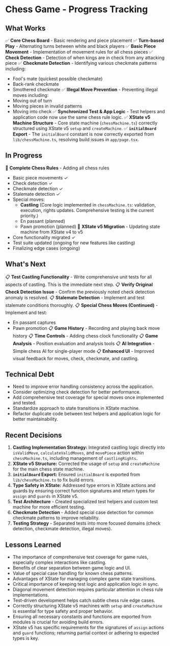 # Chess Game - Progress Tracking

## What Works
✅ **Core Chess Board** - Basic rendering and piece placement
✅ **Turn-based Play** - Alternating turns between white and black players
✅ **Basic Piece Movement** - Implementation of movement rules for all chess pieces
✅ **Check Detection** - Detection of when kings are in check from any attacking piece
✅ **Checkmate Detection** - Identifying various checkmate patterns including:
  - Fool\'s mate (quickest possible checkmate)
  - Back-rank checkmate
  - Smothered checkmate
✅ **Illegal Move Prevention** - Preventing illegal moves including:
  - Moving out of turn
  - Moving pieces in invalid patterns
  - Moving into check
✅ **Synchronized Test & App Logic** - Test helpers and application code now use the same chess rule logic.
✅ **XState v5 Machine Structure** - Core state machine (`chessMachine.ts`) correctly structured using XState v5 `setup` and `createMachine`.
✅ **`initialBoard` Export** - The `initialBoard` constant is now correctly exported from `lib/chessMachine.ts`, resolving build issues in `app/page.tsx`.

## In Progress
🔄 **Complete Chess Rules** - Adding all chess rules
  - Basic piece movements ✓
  - Check detection ✓
  - Checkmate detection ✓
  - Stalemate detection ✓
  - Special moves:
    - **Castling** (Core logic implemented in `chessMachine.ts`: validation, execution, rights updates. Comprehensive testing is the current priority.)
    - En passant (planned)
    - Pawn promotion (planned)
🔄 **XState v5 Migration** - Updating state machine from XState v4 to v5
  - Core functionality migrated ✓
  - Test suite updated (ongoing for new features like castling)
  - Finalizing edge cases (ongoing)

## What\'s Next
📋 **Test Castling Functionality** - Write comprehensive unit tests for all aspects of castling. This is the immediate next step.
📋 **Verify Original Check Detection Issue** - Confirm the previously noted check detection anomaly is resolved.
📋 **Stalemate Detection** - Implement and test stalemate conditions thoroughly.
📋 **Special Chess Moves (Continued)** - Implement and test:
   - En passant captures
   - Pawn promotion
📋 **Game History** - Recording and playing back move history
📋 **Time Controls** - Adding chess clock functionality
📋 **Game Analysis** - Position evaluation and analysis tools
📋 **AI Integration** - Simple chess AI for single-player mode
📋 **Enhanced UI** - Improved visual feedback for moves, check, checkmate, and castling.

## Technical Debt
- Need to improve error handling consistency across the application.
- Consider optimizing check detection for better performance.
- Add comprehensive test coverage for special moves once implemented and tested.
- Standardize approach to state transitions in XState machine.
- Refactor duplicate code between test helpers and application logic for better maintainability.

## Recent Decisions
1.  **Castling Implementation Strategy:** Integrated castling logic directly into `isValidMove`, `calculateValidMoves`, and `movePiece` action within `chessMachine.ts`, including management of `castlingRights`.
2.  **XState v5 Structure:** Corrected the usage of `setup` and `createMachine` for the main chess state machine.
3.  **`initialBoard` Export:** Ensured `initialBoard` is exported from `lib/chessMachine.ts` to fix build errors.
4.  **Type Safety in XState:** Addressed type errors in XState actions and guards by ensuring correct function signatures and return types for `assign` and `guards` in XState v5.
5.  **Test Architecture** - Created specialized test helpers and custom test machine for more efficient testing.
6.  **Checkmate Detection** - Added special case detection for common checkmate patterns to improve reliability.
7.  **Testing Strategy** - Separated tests into more focused domains (check detection, checkmate detection, illegal moves).

## Lessons Learned
- The importance of comprehensive test coverage for game rules, especially complex interactions like castling.
- Benefits of clear separation between game logic and UI.
- Value of special case handling for known chess patterns.
- Advantages of XState for managing complex game state transitions.
- Critical importance of keeping test logic and application logic in sync.
- Diagonal movement detection requires particular attention in chess rule implementations.
- Test-driven development helps catch subtle chess rule edge cases.
- Correctly structuring XState v5 machines with `setup` and `createMachine` is essential for type safety and proper behavior.
- Ensuring all necessary constants and functions are exported from modules is crucial for avoiding build errors.
- XState v5 has specific requirements for the signatures of `assign` actions and `guard` functions; returning partial context or adhering to expected types is key.
